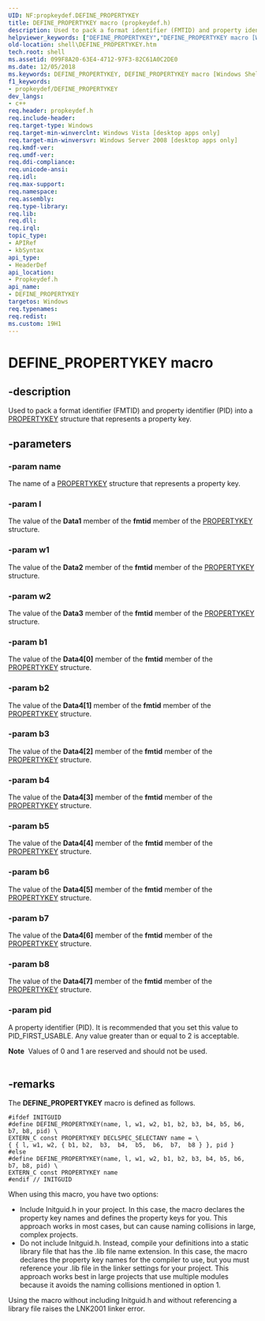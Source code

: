 ```yaml
---
UID: NF:propkeydef.DEFINE_PROPERTYKEY
title: DEFINE_PROPERTYKEY macro (propkeydef.h)
description: Used to pack a format identifier (FMTID) and property identifier (PID) into a PROPERTYKEY structure that represents a property key.helpviewer_keywords: ["DEFINE_PROPERTYKEY","DEFINE_PROPERTYKEY macro [Windows Shell]","_shell_DEFINE_PROPERTYKEY","propkeydef/DEFINE_PROPERTYKEY","shell.DEFINE_PROPERTYKEY"]
old-location: shell\DEFINE_PROPERTYKEY.htm
tech.root: shell
ms.assetid: 099F8A20-63E4-4712-97F3-82C61A0C2DE0
ms.date: 12/05/2018
ms.keywords: DEFINE_PROPERTYKEY, DEFINE_PROPERTYKEY macro [Windows Shell], _shell_DEFINE_PROPERTYKEY, propkeydef/DEFINE_PROPERTYKEY, shell.DEFINE_PROPERTYKEY
f1_keywords:
- propkeydef/DEFINE_PROPERTYKEY
dev_langs:
- c++
req.header: propkeydef.h
req.include-header: 
req.target-type: Windows
req.target-min-winverclnt: Windows Vista [desktop apps only]
req.target-min-winversvr: Windows Server 2008 [desktop apps only]
req.kmdf-ver: 
req.umdf-ver: 
req.ddi-compliance: 
req.unicode-ansi: 
req.idl: 
req.max-support: 
req.namespace: 
req.assembly: 
req.type-library: 
req.lib: 
req.dll: 
req.irql: 
topic_type:
- APIRef
- kbSyntax
api_type:
- HeaderDef
api_location:
- Propkeydef.h
api_name:
- DEFINE_PROPERTYKEY
targetos: Windows
req.typenames: 
req.redist: 
ms.custom: 19H1
---
```


# DEFINE_PROPERTYKEY macro


## -description


Used to pack a format identifier (FMTID) and property identifier (PID) into a <a href="https://docs.microsoft.com/windows/desktop/api/wtypes/ns-wtypes-propertykey">PROPERTYKEY</a> structure that represents a property key.


## -parameters




### -param name

The name of a <a href="https://docs.microsoft.com/windows/desktop/api/wtypes/ns-wtypes-propertykey">PROPERTYKEY</a> structure that represents a property key.


### -param l

The value of the <b>Data1</b> member of the <b>fmtid</b> member of the <a href="https://docs.microsoft.com/windows/desktop/api/wtypes/ns-wtypes-propertykey">PROPERTYKEY</a> structure.


### -param w1

The value of the <b>Data2</b> member of the <b>fmtid</b> member of the <a href="https://docs.microsoft.com/windows/desktop/api/wtypes/ns-wtypes-propertykey">PROPERTYKEY</a> structure.


### -param w2

The value of the <b>Data3</b> member of the <b>fmtid</b> member of the <a href="https://docs.microsoft.com/windows/desktop/api/wtypes/ns-wtypes-propertykey">PROPERTYKEY</a> structure.


### -param b1

The value of the <b>Data4[0]</b> member of the <b>fmtid</b> member of the <a href="https://docs.microsoft.com/windows/desktop/api/wtypes/ns-wtypes-propertykey">PROPERTYKEY</a> structure.


### -param b2

The value of the <b>Data4[1]</b> member of the <b>fmtid</b> member of the <a href="https://docs.microsoft.com/windows/desktop/api/wtypes/ns-wtypes-propertykey">PROPERTYKEY</a> structure.


### -param b3

The value of the <b>Data4[2]</b> member of the <b>fmtid</b> member of the <a href="https://docs.microsoft.com/windows/desktop/api/wtypes/ns-wtypes-propertykey">PROPERTYKEY</a> structure.


### -param b4

The value of the <b>Data4[3]</b> member of the <b>fmtid</b> member of the <a href="https://docs.microsoft.com/windows/desktop/api/wtypes/ns-wtypes-propertykey">PROPERTYKEY</a> structure.


### -param b5

The value of the <b>Data4[4]</b> member of the <b>fmtid</b> member of the <a href="https://docs.microsoft.com/windows/desktop/api/wtypes/ns-wtypes-propertykey">PROPERTYKEY</a> structure.


### -param b6

The value of the <b>Data4[5]</b> member of the <b>fmtid</b> member of the <a href="https://docs.microsoft.com/windows/desktop/api/wtypes/ns-wtypes-propertykey">PROPERTYKEY</a> structure.


### -param b7

The value of the <b>Data4[6]</b> member of the <b>fmtid</b> member of the <a href="https://docs.microsoft.com/windows/desktop/api/wtypes/ns-wtypes-propertykey">PROPERTYKEY</a> structure.


### -param b8

The value of the <b>Data4[7]</b> member of the <b>fmtid</b> member of the <a href="https://docs.microsoft.com/windows/desktop/api/wtypes/ns-wtypes-propertykey">PROPERTYKEY</a> structure.


### -param pid

A property identifier (PID). It is recommended that you set this value to PID_FIRST_USABLE. Any value greater than or equal to 2 is acceptable.
                    
                        

<div class="alert"><b>Note</b>  Values of 0 and 1 are reserved and should not be used.</div>
<div> </div>

## -remarks



The <b>DEFINE_PROPERTYKEY</b> macro is defined as follows. 
			
                


```
#ifdef INITGUID
#define DEFINE_PROPERTYKEY(name, l, w1, w2, b1, b2, b3, b4, b5, b6, b7, b8, pid) \
EXTERN_C const PROPERTYKEY DECLSPEC_SELECTANY name = \
{ { l, w1, w2, { b1, b2,  b3,  b4,  b5,  b6,  b7,  b8 } }, pid }
#else
#define DEFINE_PROPERTYKEY(name, l, w1, w2, b1, b2, b3, b4, b5, b6, b7, b8, pid) \ 
EXTERN_C const PROPERTYKEY name
#endif // INITGUID 
```


When using this macro, you have two options:
                
                

<ul>
<li>Include Initguid.h in your project. In this case, the macro declares the property key names and defines the property keys for you. This approach works in most cases, but can cause naming collisions in large, complex projects.</li>
<li>Do not include Initguid.h. Instead, compile your definitions into a static library file that has the .lib file name extension. In this case, the macro declares the property key names for the compiler to use, but you must reference your .lib file in the linker settings for your project. This approach works best in large projects that use multiple modules because it avoids the naming collisions mentioned in option 1.</li>
</ul>
Using the macro without including Initguid.h and without referencing a library file raises the LNK2001 linker error.



